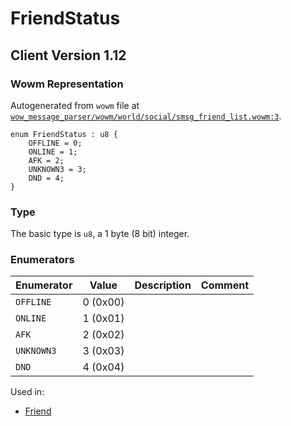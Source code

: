 # FriendStatus

## Client Version 1.12

### Wowm Representation

Autogenerated from `wowm` file at [`wow_message_parser/wowm/world/social/smsg_friend_list.wowm:3`](https://github.com/gtker/wow_messages/tree/main/wow_message_parser/wowm/world/social/smsg_friend_list.wowm#L3).

```rust,ignore
enum FriendStatus : u8 {
    OFFLINE = 0;
    ONLINE = 1;
    AFK = 2;
    UNKNOWN3 = 3;
    DND = 4;
}
```
### Type
The basic type is `u8`, a 1 byte (8 bit) integer.
### Enumerators
| Enumerator | Value  | Description | Comment |
| --------- | -------- | ----------- | ------- |
| `OFFLINE` | 0 (0x00) |  |  |
| `ONLINE` | 1 (0x01) |  |  |
| `AFK` | 2 (0x02) |  |  |
| `UNKNOWN3` | 3 (0x03) |  |  |
| `DND` | 4 (0x04) |  |  |

Used in:
* [Friend](friend.md)
